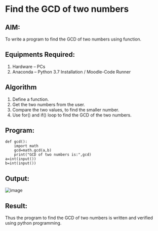 # Find the GCD of two numbers

## AIM:
To write a program to find the GCD of two numbers using function.

## Equipments Required:
1. Hardware – PCs
2. Anaconda – Python 3.7 Installation / Moodle-Code Runner

## Algorithm
1. Define a function.
2. Get the two numbers from the user.
3. Compare the two values, to find the smaller number.
4. Use for() and if() loop to find the GCD of the two numbers.

## Program:
```
def gcd():
    import math
    gcd=math.gcd(a,b)
    print("GCD of two numbers is:",gcd)
a=int(input())
b=int(input())
```

## Output:
![image](https://github.com/IMRAAN2005/GCD-of-two-numbers/assets/149347407/34ee6ae7-f8b2-482d-a7e8-d3cebfae1ea4)



## Result:
Thus the program to find the GCD of two numbers is written and verified using python programming.
